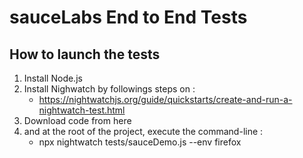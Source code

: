 # sauceLabs End to End Tests

## How to launch the tests

1. Install Node.js
2. Install Nighwatch by followings steps on :
   * https://nightwatchjs.org/guide/quickstarts/create-and-run-a-nightwatch-test.html
3. Download code from here
4. and at the root of the project, execute the command-line :
   * npx nightwatch tests/sauceDemo.js --env firefox
